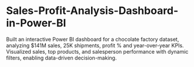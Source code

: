 # Sales-Profit-Analysis-Dashboard-in-Power-BI
Built an interactive Power BI dashboard for a chocolate factory dataset, analyzing $141M sales, 25K shipments, profit
% and year-over-year KPIs.
Visualized sales, top products, and salesperson performance with dynamic filters, enabling data-driven decision-making.
